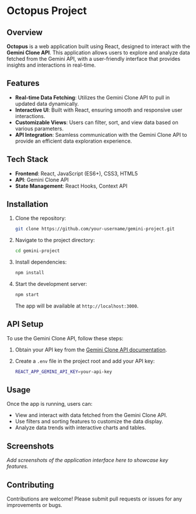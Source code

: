 # Octopus Project
## Overview

**Octopus** is a web application built using React, designed to interact with the **Gemini Clone API**. This application allows users to explore and analyze data fetched from the Gemini API, with a user-friendly interface that provides insights and interactions in real-time.

## Features

- **Real-time Data Fetching**: Utilizes the Gemini Clone API to pull in updated data dynamically.
- **Interactive UI**: Built with React, ensuring smooth and responsive user interactions.
- **Customizable Views**: Users can filter, sort, and view data based on various parameters.
- **API Integration**: Seamless communication with the Gemini Clone API to provide an efficient data exploration experience.

## Tech Stack

- **Frontend**: React, JavaScript (ES6+), CSS3, HTML5
- **API**: Gemini Clone API
- **State Management**: React Hooks, Context API

## Installation

1. Clone the repository:

   ```bash
   git clone https://github.com/your-username/gemini-project.git
   ```

2. Navigate to the project directory:

   ```bash
   cd gemini-project
   ```

3. Install dependencies:

   ```bash
   npm install
   ```

4. Start the development server:

   ```bash
   npm start
   ```

   The app will be available at `http://localhost:3000`.

## API Setup

To use the Gemini Clone API, follow these steps:

1. Obtain your API key from the [Gemini Clone API documentation](link-to-api-docs).
2. Create a `.env` file in the project root and add your API key:

   ```bash
   REACT_APP_GEMINI_API_KEY=your-api-key
   ```

## Usage

Once the app is running, users can:

- View and interact with data fetched from the Gemini Clone API.
- Use filters and sorting features to customize the data display.
- Analyze data trends with interactive charts and tables.

## Screenshots

*Add screenshots of the application interface here to showcase key features.*

## Contributing

Contributions are welcome! Please submit pull requests or issues for any improvements or bugs.
